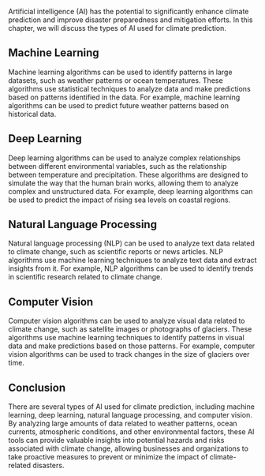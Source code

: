 
Artificial intelligence (AI) has the potential to significantly enhance climate prediction and improve disaster preparedness and mitigation efforts. In this chapter, we will discuss the types of AI used for climate prediction.

Machine Learning
----------------

Machine learning algorithms can be used to identify patterns in large datasets, such as weather patterns or ocean temperatures. These algorithms use statistical techniques to analyze data and make predictions based on patterns identified in the data. For example, machine learning algorithms can be used to predict future weather patterns based on historical data.

Deep Learning
-------------

Deep learning algorithms can be used to analyze complex relationships between different environmental variables, such as the relationship between temperature and precipitation. These algorithms are designed to simulate the way that the human brain works, allowing them to analyze complex and unstructured data. For example, deep learning algorithms can be used to predict the impact of rising sea levels on coastal regions.

Natural Language Processing
---------------------------

Natural language processing (NLP) can be used to analyze text data related to climate change, such as scientific reports or news articles. NLP algorithms use machine learning techniques to analyze text data and extract insights from it. For example, NLP algorithms can be used to identify trends in scientific research related to climate change.

Computer Vision
---------------

Computer vision algorithms can be used to analyze visual data related to climate change, such as satellite images or photographs of glaciers. These algorithms use machine learning techniques to identify patterns in visual data and make predictions based on those patterns. For example, computer vision algorithms can be used to track changes in the size of glaciers over time.

Conclusion
----------

There are several types of AI used for climate prediction, including machine learning, deep learning, natural language processing, and computer vision. By analyzing large amounts of data related to weather patterns, ocean currents, atmospheric conditions, and other environmental factors, these AI tools can provide valuable insights into potential hazards and risks associated with climate change, allowing businesses and organizations to take proactive measures to prevent or minimize the impact of climate-related disasters.
